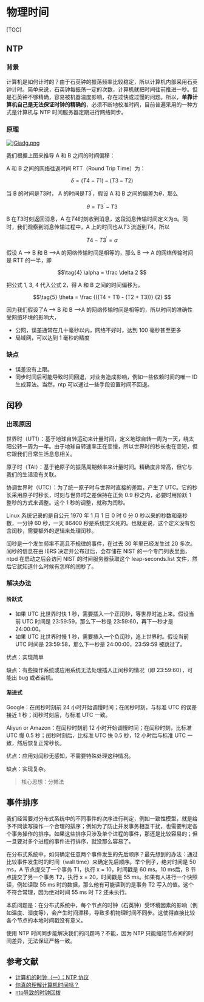 # 物理时间

[TOC]

## NTP

### 背景

计算机是如何计时的？由于石英钟的振荡频率比较稳定，所以计算机内部采用石英钟计时。简单来说，石英钟每振荡一定的次数，计算机就把时间往前推进一秒。但是石英钟不够精确，容易被机器温度影响，存在过快或过慢的问题。所以，**单靠计算机自己是无法保证时钟的精确的**，必须不断地校准时间，目前普遍采用的一种方式是计算机与 NTP 时间服务器定期进行网络同步。

### 原理

[![jGiadg.png](https://s1.ax1x.com/2022/07/03/jGiadg.png)](https://imgtu.com/i/jGiadg)

我们根据上图来推导 A 和 B 之间的时间偏移：

A 和 B 之间的网络往返时间 RTT（Round Trip Time）为：

$$\tag{1}
\delta = (T4 - T1) - (T3-T2)
$$

当 B 的时间是$T3$时， A 的时间是$T3^{\prime}$，假设 A 和 B 之间的偏差为$\theta$，那么

$$\tag{2}
\theta = T3^{\prime} - T3
$$

B 在$T3$时刻返回消息，A 在$T4$时刻收到消息，这段消息传输时间定义为$\alpha$。同时，我们观察到消息传输过程中，A 上的时间也从$T3^{\prime}$流逝到$T4$，所以

$$\tag{3}
T4 - T3^{\prime} = \alpha
$$

假设 A --> B 和 B -->A 的网络传输时间是相等的，那么 B --> A 的网络传输时间是 RTT 的一半，即

$$\tag{4}
\alpha = \frac \delta 2
$$

把公式 1, 3, 4 代入公式 2，得 A 和 B 之间的时间偏移为，

$$\tag{5}
\theta =  \frac {((T4 + T1) - (T2 + T3))} {2}
$$

因为我们假设了A --> B 和 B -->A 的网络传输时间是相等的，所以时间的准确性受网络环境的影响大，

* 公网，误差通常在几十毫秒以内，网络不好时，达到 100 毫秒甚至更多
* 局域网，可以达到 1 毫秒的精度

### 缺点

* 误差没有上限。
* 同步时间后可能导致时间回退，对业务造成影响，例如一些依赖时间的唯一 ID 生成算法。当然，ntp 可以通过一些手段设置时间不回退。

## 闰秒

### 出现原因

世界时（UT1）：基于地球自转运动来计量时间，定义地球自转一周为一天，绕太阳公转一周为一年。由于地球自转速率正在变慢，所以世界时的秒长也在变短，但它跟我们日常生活息息相关。

原子时（TAI）：基于铯原子的振荡周期频率来计量时间。精确度非常高，但它与我们的生活没有关联。

协调世界时（UTC）：为了统一原子时与世界时直接的差距，产生了 UTC。它的秒长采用原子时秒长，时刻与世界时之差保持在正负 0.9 秒之内，必要时用阶跃 1 整秒的方式来调整。这个 1 秒的调整，就称为闰秒。

Linux 系统记录的是自公元 1970 年 1 月 1 日 0 时 0 分 0 秒以来的秒数和毫秒数，一分钟 60 秒，一天 86400 秒是系统定义死的。也就是说，这个定义没有包含闰秒，需要额外的逻辑来处理闰秒。

闰秒是一个发生频率不高且不规律的事件，在过去 30 年里已经发生过 20 多次。闰秒的信息在由 IERS 决定并公布过后，会存储在 NIST 的一个专门列表里面，ntpd 在启动之后会访问 NIST 的时间服务器获取这个 leap-seconds.list 文件，然后它就知道什么时候有怎样的闰秒了。

### 解决办法

#### 阶跃式

* 如果 UTC 比世界时快 1 秒，需要插入一个正闰秒，等世界时追上来。假设当前 UTC 时间是 23:59:59，那么下一秒是 23:59:60，再下一秒才是 24:00:00。
* 如果 UTC 比世界时慢 1 秒，需要插入一个负闰秒，追上世界时。假设当前 UTC 时间是 23:59:58，那么下一秒是 24:00:00，23:59:59 被跳过了。

优点：实现简单

缺点：有些操作系统或应用系统无法处理插入正闰秒的情况（即 23:59:60），可能出 bug 或者宕机。

#### 渐进式

Google：在闰秒时刻前 24 小时开始调慢时间；在闰秒时刻，与标准 UTC 的误差接近 1 秒；闰秒时刻后，与标准 UTC 一致。

Aliyun or Amazon：在闰秒时刻前 12 小时开始调慢时间；在闰秒时刻，比标准 UTC 慢 0.5 秒；闰秒时刻后，比标准 UTC 快 0.5 秒，12 小时后与标准 UTC 一致，然后恢复正常秒长。

优点：应用对闰秒无感知，不需要特殊处理这种情况。

缺点：实现复杂。

> 核心思想：分摊法

## 事件排序

我们经常要对分布式系统中的不同事件的次序进行判定，例如一致性模型，就是给予不同读写操作一个合理的排序；例如为了防止并发事务相互干扰，也需要判定各个事务操作的排序。如果这些排序只涉及单个进程的事件，那还是比较容易的；但一旦要对多个进程的事件进行排序，就没那么容易了。

在分布式系统中，如何确定任意两个事件发生的先后顺序？最先想到的办法：通过比较事件发生时的时间（wall time）来确定先后顺序。举个例子，绝对时间是 50 ms，A 节点提交了一个事务 T1，执行 x = 10，时间戳是 60 ms。10 ms后，B 节点提交了另一个事务 T2，执行 x = 20，时间戳是 55 ms。如果有人进行一个快照读，例如读取 55 ms 时的数据，那么他有可能读到的是事务 T2 写入的值。这个不符合常理，因为绝对时间 55 ms 时 T2 还未执行。

本质问题是：在分布式系统中，每个节点的时钟（石英钟）受环境因素的影响（例如温度、湿度等），会产生时间漂移，导致多机物理时间不同步。这使得直接比较各个节点的本地时间戳没有意义。

使用 NTP 时间同步能解决我们的问题吗？不能，因为 NTP 只能缩短节点间的时间差异，无法保证严格一致。

## 参考文献

* [计算机的时钟（一）：NTP 协议](http://yang.observer/2020/07/11/time-ntp/)
* [你真的理解计算机时间吗？](https://blog.csdn.net/c183662101/article/details/106362982)
* [ntp导致的时钟回拨](https://chowdera.com/2021/05/20210531094647763p.html)